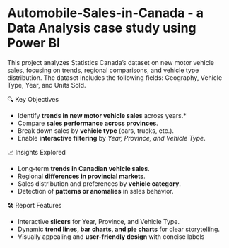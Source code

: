 # Automobile-Sales-in-Canada - a Data Analysis case study using Power BI 
This project analyzes Statistics Canada’s dataset on new motor vehicle sales, focusing on trends, regional comparisons, and vehicle type distribution. The dataset includes the following fields: Geography, Vehicle Type, Year, and Units Sold.

🔍 Key Objectives 
* Identify **trends in new motor vehicle sales** across years.*
* Compare **sales performance across provinces**.
* Break down sales by **vehicle type** (cars, trucks, etc.).
* Enable **interactive filtering** by *Year, Province, and Vehicle Type*.

📈 Insights Explored
* Long-term **trends in Canadian vehicle sales**.
* Regional **differences in provincial markets**.
* Sales distribution and preferences by **vehicle category**.
* Detection of **patterns or anomalies** in sales behavior.

🛠️ Report Features 
* Interactive **slicers** for Year, Province, and Vehicle Type.
* Dynamic **trend lines, bar charts, and pie charts** for clear storytelling.
* Visually appealing and **user-friendly design** with concise labels
